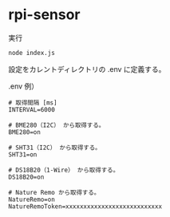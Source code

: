 # rpi-sensor

実行

```bash
node index.js
```

設定をカレントディレクトリの .env に定義する。

.env 例）

```text
# 取得間隔 [ms]
INTERVAL=6000

# BME280（I2C） から取得する。
BME280=on

# SHT31（I2C） から取得する。
SHT31=on

# DS18B20（1-Wire） から取得する。
DS18B20=on

# Nature Remo から取得する。
NatureRemo=on
NatureRemoToken=xxxxxxxxxxxxxxxxxxxxxxxxxxx
```

